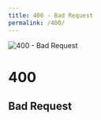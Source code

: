 ```yaml
---
title: 400 - Bad Request
permalink: /400/
---
```

<div>
    <img src="http://i.imgur.com/V75nGLB.jpg" alt="400 - Bad Request" />
    <h1>400</h1>
    <h2>Bad Request</h2>
</div>

